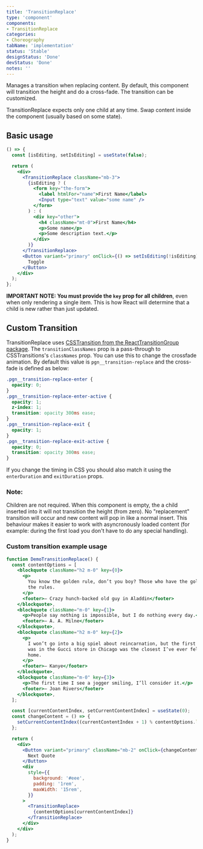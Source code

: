 ```yaml
---
title: 'TransitionReplace'
type: 'component'
components:
- TransitionReplace
categories:
- Choreography
tabName: 'implementation'
status: 'Stable'
designStatus: 'Done'
devStatus: 'Done'
notes: ''
---
```


Manages a transition when replacing content. By default, this component will transition the height and do a cross-fade. The transition can be customized.

TransitionReplace expects only one child at any time. Swap content inside the component (usually based on some state).

## Basic usage

```jsx live
() => {
  const [isEditing, setIsEditing] = useState(false);

  return (
    <div>
      <TransitionReplace className="mb-3">
        {isEditing ? (
          <form key="the-form">
            <label htmlFor="name">First Name</label>
            <Input type="text" value="some name" />
          </form>
        ) : (
          <div key="other">
            <h4 className="mt-0">First Name</h4>
            <p>Some name</p>
            <p>Some description text.</p>
          </div>
        )}
      </TransitionReplace>
      <Button variant="primary" onClick={() => setIsEditing(!isEditing)}>
        Toggle
      </Button>
    </div>
  );
};
```

**IMPORTANT NOTE: You must provide the `key` prop for all children**, even when only rendering a single item. This is how React will determine that a child is new rather than just updated.

## Custom Transition

TransitionReplace uses [CSSTransition from the ReactTransitionGroup package](http://reactcommunity.org/react-transition-group/css-transition). The `transitionClassNames` prop is a pass-through to CSSTransitions's `classNames` prop. You can use this to change the crossfade animation. By default this value is `pgn__transition-replace` and the cross-fade is defined as below:

```css
.pgn__transition-replace-enter {
  opacity: 0;
}
.pgn__transition-replace-enter-active {
  opacity: 1;
  z-index: 1;
  transition: opacity 300ms ease;
}
.pgn__transition-replace-exit {
  opacity: 1;
}
.pgn__transition-replace-exit-active {
  opacity: 0;
  transition: opacity 300ms ease;
}
```

If you change the timing in CSS you should also match it using the `enterDuration` and `exitDuration` props.

### Note:

Children are not required. When this component is empty, the a child inserted into it will not transition the height (from zero). No "replacement" transition will occur and new content will pop in like a normal insert. This behaviour makes it easier to work with asyncronously loaded content (for example: during the first load you don't have to do any special handling).

### Custom transition example usage

```jsx live
function DemoTransitionReplace() {
  const contentOptions = [
    <blockquote className="h2 m-0" key={0}>
      <p>
        You know the golden rule, don’t you boy? Those who have the gold make
        the rules.
      </p>
      <footer>— Crazy hunch-backed old guy in Aladdin</footer>
    </blockquote>,
    <blockquote className="m-0" key={1}>
      <p>People say nothing is impossible, but I do nothing every day.</p>
      <footer>— A. A. Milne</footer>
    </blockquote>,
    <blockquote className="h2 m-0" key={2}>
      <p>
        I won’t go into a big spiel about reincarnation, but the first time I
        was in the Gucci store in Chicago was the closest I’ve ever felt to
        home.
      </p>
      <footer>— Kanye</footer>
    </blockquote>,
    <blockquote className="m-0" key={3}>
      <p>The first time I see a jogger smiling, I’ll consider it.</p>
      <footer>— Joan Rivers</footer>
    </blockquote>,
  ];

  const [currentContentIndex, setCurrentContentIndex] = useState(0);
  const changeContent = () => {
    setCurrentContentIndex((currentContentIndex + 1) % contentOptions.length);
  };

  return (
    <div>
      <Button variant="primary" className="mb-2" onClick={changeContent}>
        Next Quote
      </Button>
      <div
        style={{
          background: '#eee',
          padding: '1rem',
          maxWidth: '15rem',
        }}
      >
        <TransitionReplace>
          {contentOptions[currentContentIndex]}
        </TransitionReplace>
      </div>
    </div>
  );
}
```
